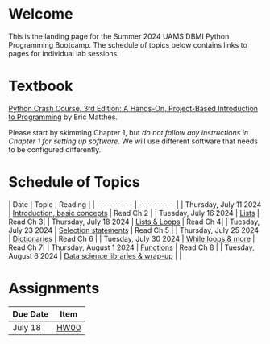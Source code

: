 # Welcome

This is the landing page for the Summer 2024 UAMS DBMI Python Programming Bootcamp. The schedule of topics below contains links to pages for individual lab sessions.

# Textbook

[Python Crash Course, 3rd Edition: A Hands-On, Project-Based Introduction to Programming](https://www.amazon.com/Python-Crash-Course-Eric-Matthes/dp/1718502702) by Eric Matthes.
 
Please start by skimming Chapter 1, but *do not follow any instructions in Chapter 1 for setting up software*. We will use different software that needs to be configured differently.



# Schedule of Topics

| Date      | Topic | Reading |
| ----------- | ----------- |
| Thursday, July 11 2024      | [Introduction, basic concepts](https://github.com/DBMI-Python-Programming-Bootcamp/2024-Python-Programming-Bootcamp-Materials/tree/main/lab-sessions/lab01)	| Read Ch 2      |
| Tuesday, July 16 2024   | [Lists](https://github.com/DBMI-Python-Programming-Bootcamp/2024-Python-Programming-Bootcamp-Materials/tree/main/lab-sessions/lab02)     | Read Ch 3|
| Thursday, July 18 2024   | [Lists & Loops](https://github.com/DBMI-Python-Programming-Bootcamp/2024-Python-Programming-Bootcamp-Materials/tree/main/lab-sessions/lab03)        | Read Ch 4|
| Tuesday, July 23 2024   | [Selection statements](https://github.com/DBMI-Python-Programming-Bootcamp/2024-Python-Programming-Bootcamp-Materials/tree/main/lab-sessions/lab04)        | Read Ch 5 |
| Thursday, July 25 2024   | [Dictionaries](https://github.com/DBMI-Python-Programming-Bootcamp/2024-Python-Programming-Bootcamp-Materials/tree/main/lab-sessions/lab05)        | Read Ch 6 |
| Tuesday, July 30 2024   | [While loops & more](https://github.com/DBMI-Python-Programming-Bootcamp/2024-Python-Programming-Bootcamp-Materials/tree/main/lab-sessions/lab06)        | Read Ch 7|
| Thursday, August 1 2024   | [Functions](https://github.com/DBMI-Python-Programming-Bootcamp/2024-Python-Programming-Bootcamp-Materials/blob/main/lab-sessions/lab07)        | Read Ch 8 |
| Tuesday, August 6 2024   | [Data science libraries & wrap-up](https://github.com/DBMI-Python-Programming-Bootcamp/2024-Python-Programming-Bootcamp-Materials/blob/main/lab-sessions/lab08)         | |



# Assignments

| Due Date | Item     |
| -------- | -------- |
| July 18     | [HW00](https://github.com/DBMI-Python-Programming-Bootcamp/2024-Python-Programming-Bootcamp-Materials/tree/main/assignments/hw00)         |